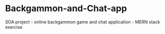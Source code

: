 # Backgammon-and-Chat-app
SOA project - online backgammon game and chat application - MERN stack exercise

